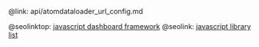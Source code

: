 @link: api/atomdataloader_url_config.md

@seolinktop: [javascript dashboard framework](https://webix.com)
@seolink: [javascript library list](https://webix.com/widget/list/)